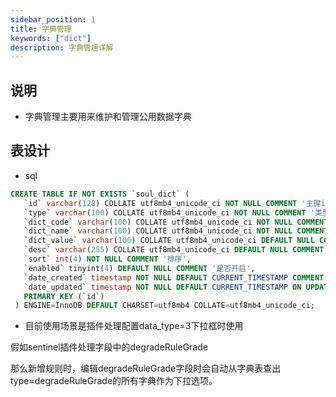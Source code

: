 ```yaml
---
sidebar_position: 1
title: 字典管理
keywords: ["dict"]
description: 字典管理详解
---
```


## 说明

* 字典管理主要用来维护和管理公用数据字典

## 表设计

* sql
```sql
CREATE TABLE IF NOT EXISTS `soul_dict` (
   `id` varchar(128) COLLATE utf8mb4_unicode_ci NOT NULL COMMENT '主键id',
   `type` varchar(100) COLLATE utf8mb4_unicode_ci NOT NULL COMMENT '类型',
   `dict_code` varchar(100) COLLATE utf8mb4_unicode_ci NOT NULL COMMENT '字典编码',
   `dict_name` varchar(100) COLLATE utf8mb4_unicode_ci NOT NULL COMMENT '字典名称',
   `dict_value` varchar(100) COLLATE utf8mb4_unicode_ci DEFAULT NULL COMMENT '字典值',
   `desc` varchar(255) COLLATE utf8mb4_unicode_ci DEFAULT NULL COMMENT '字典描述或备注',
   `sort` int(4) NOT NULL COMMENT '排序',
   `enabled` tinyint(4) DEFAULT NULL COMMENT '是否开启',
   `date_created` timestamp NOT NULL DEFAULT CURRENT_TIMESTAMP COMMENT '创建时间',
   `date_updated` timestamp NOT NULL DEFAULT CURRENT_TIMESTAMP ON UPDATE CURRENT_TIMESTAMP COMMENT '更新时间',
   PRIMARY KEY (`id`)
 ) ENGINE=InnoDB DEFAULT CHARSET=utf8mb4 COLLATE=utf8mb4_unicode_ci;
```

* 目前使用场景是插件处理配置data_type=3下拉框时使用 

假如sentinel插件处理字段中的degradeRuleGrade

那么新增规则时，编辑degradeRuleGrade字段时会自动从字典表查出type=degradeRuleGrade的所有字典作为下拉选项。


